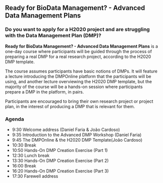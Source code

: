 ## Ready for BioData Management? - Advanced Data Management Plans

### Do you want to apply for a H2020 project and are struggling with the Data Management Plan (DMP)?

**Ready for BioData Management? - Advanced Data Management Plans** is a one-day course where participants will be guided through the process of preparing a real DMP for a real research project, according to the H2020 DMP template.

The course assumes participants have basic notions of DMPs. It will feature a lecture introducing the DMPOnline platform that the participants will be using, and another lecture overviewing the H2020 DMP template, but the majority of the course will be a hands-on session where participants prepare a DMP in the platform, in pairs.

Participants are encouraged to bring their own research project or project plan, in the interest of producing a DMP that is relevant for them.

### Agenda

- 9:30 Welcome address (Daniel Faria & João Cardoso)
- 9:35 Introduction to the Advanced DMP Workshop (Daniel Faria)
- 9:45 The DMPOnline & the H2020 DMP Template(João Cardoso)
- 10:30 Break
- 10:50 Hands-On DMP Creation Exercise (Part 1)
- 12:30 Lunch break
- 13:30 Hands-On DMP Creation Exercise (Part 2)
- 16:00 Break
- 16:20 Hands-On DMP Creation Exercise (Part 3)
- 17:30 Farewell address
